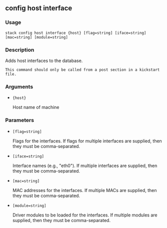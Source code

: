 ## config host interface

### Usage

`stack config host interface {host} [flag=string] [iface=string] [mac=string] [module=string]`

### Description

Adds host interfaces to the database.

	This command should only be called from a post section in a kickstart
	file.

### Arguments

* `{host}`

   Host name of machine


### Parameters
* `[flag=string]`

   Flags for the interfaces. If flags for multiple interfaces
	are supplied, then they must be comma-separated.
* `[iface=string]`

   Interface names (e.g., "eth0"). If multiple interfaces are supplied,
	then they must be comma-separated.
* `[mac=string]`

   MAC addresses for the interfaces. If multiple MACs are supplied,
	then they must be comma-separated.
* `[module=string]`

   Driver modules to be loaded for the interfaces. If multiple modules
	are supplied, then they must be comma-separated.


